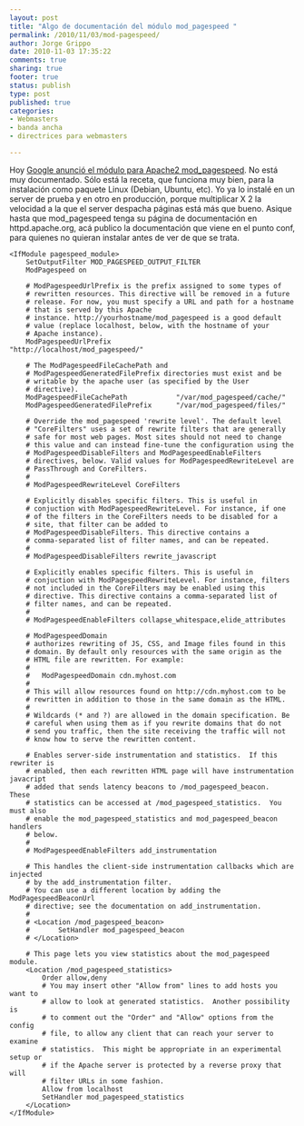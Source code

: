 ```yaml
--- 
layout: post
title: "Algo de documentación del módulo mod_pagespeed "
permalink: /2010/11/03/mod-pagespeed/
author: Jorge Grippo
date: 2010-11-03 17:35:22
comments: true
sharing: true
footer: true
status: publish
type: post
published: true
categories: 
- Webmasters
- banda ancha
- directrices para webmasters

---
```

<!-- 126 -->
Hoy <a href="http://googlewebmastercentral.blogspot.com/2010/11/make-your-websites-run-faster.html">Google anunció el módulo para Apache2 mod_pagespeed</a>. No está muy documentado. Sólo está la receta, que funciona muy bien, para la instalación como paquete Linux (Debian, Ubuntu, etc). Yo ya lo instalé en un server de prueba y en otro en producción, porque multiplicar X 2 la velocidad a la que el server despacha páginas está más que bueno. Asique hasta que mod_pagespeed tenga su página de documentación en httpd.apache.org, acá publico la documentación que viene en el punto conf, para quienes no quieran instalar antes de ver de que se trata.
<pre><code>&lt;IfModule pagespeed_module&gt;
    SetOutputFilter MOD_PAGESPEED_OUTPUT_FILTER
    ModPagespeed on

    # ModPagespeedUrlPrefix is the prefix assigned to some types of
    # rewritten resources. This directive will be removed in a future
    # release. For now, you must specify a URL and path for a hostname
    # that is served by this Apache
    # instance. http://yourhostname/mod_pagespeed is a good default
    # value (replace localhost, below, with the hostname of your
    # Apache instance).
    ModPagespeedUrlPrefix                "http://localhost/mod_pagespeed/"

    # The ModPagespeedFileCachePath and
    # ModPagespeedGeneratedFilePrefix directories must exist and be
    # writable by the apache user (as specified by the User
    # directive).
    ModPagespeedFileCachePath            "/var/mod_pagespeed/cache/"
    ModPagespeedGeneratedFilePrefix      "/var/mod_pagespeed/files/"

    # Override the mod_pagespeed 'rewrite level'. The default level
    # "CoreFilters" uses a set of rewrite filters that are generally
    # safe for most web pages. Most sites should not need to change
    # this value and can instead fine-tune the configuration using the
    # ModPagespeedDisableFilters and ModPagespeedEnableFilters
    # directives, below. Valid values for ModPagespeedRewriteLevel are
    # PassThrough and CoreFilters.
    #
    # ModPagespeedRewriteLevel CoreFilters

    # Explicitly disables specific filters. This is useful in
    # conjuction with ModPagespeedRewriteLevel. For instance, if one
    # of the filters in the CoreFilters needs to be disabled for a
    # site, that filter can be added to
    # ModPagespeedDisableFilters. This directive contains a
    # comma-separated list of filter names, and can be repeated.
    #
    # ModPagespeedDisableFilters rewrite_javascript

    # Explicitly enables specific filters. This is useful in
    # conjuction with ModPagespeedRewriteLevel. For instance, filters
    # not included in the CoreFilters may be enabled using this
    # directive. This directive contains a comma-separated list of
    # filter names, and can be repeated.
    #
    # ModPagespeedEnableFilters collapse_whitespace,elide_attributes

    # ModPagespeedDomain
    # authorizes rewriting of JS, CSS, and Image files found in this
    # domain. By default only resources with the same origin as the
    # HTML file are rewritten. For example:
    #
    #   ModPagespeedDomain cdn.myhost.com
    #
    # This will allow resources found on http://cdn.myhost.com to be
    # rewritten in addition to those in the same domain as the HTML.
    #
    # Wildcards (* and ?) are allowed in the domain specification. Be
    # careful when using them as if you rewrite domains that do not
    # send you traffic, then the site receiving the traffic will not
    # know how to serve the rewritten content.

    # Enables server-side instrumentation and statistics.  If this rewriter is
    # enabled, then each rewritten HTML page will have instrumentation javacript
    # added that sends latency beacons to /mod_pagespeed_beacon.  These
    # statistics can be accessed at /mod_pagespeed_statistics.  You must also
    # enable the mod_pagespeed_statistics and mod_pagespeed_beacon handlers
    # below.
    #
    # ModPagespeedEnableFilters add_instrumentation

    # This handles the client-side instrumentation callbacks which are injected
    # by the add_instrumentation filter.
    # You can use a different location by adding the ModPagespeedBeaconUrl
    # directive; see the documentation on add_instrumentation.
    #
    # &lt;Location /mod_pagespeed_beacon&gt;
    #       SetHandler mod_pagespeed_beacon
    # &lt;/Location&gt;

    # This page lets you view statistics about the mod_pagespeed module.
    &lt;Location /mod_pagespeed_statistics&gt;
        Order allow,deny
        # You may insert other "Allow from" lines to add hosts you want to
        # allow to look at generated statistics.  Another possibility is
        # to comment out the "Order" and "Allow" options from the config
        # file, to allow any client that can reach your server to examine
        # statistics.  This might be appropriate in an experimental setup or
        # if the Apache server is protected by a reverse proxy that will
        # filter URLs in some fashion.
        Allow from localhost
        SetHandler mod_pagespeed_statistics
    &lt;/Location&gt;
&lt;/IfModule&gt;

</code></pre>

